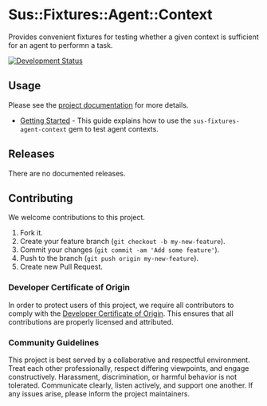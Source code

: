 # Sus::Fixtures::Agent::Context

Provides convenient fixtures for testing whether a given context is sufficient for an agent to performn a task.

[![Development Status](https://github.com/socketry/sus-fixtures-agent-context/workflows/Test/badge.svg)](https://github.com/socketry/sus-fixtures-agent-context/actions?workflow=Test)

## Usage

Please see the [project documentation](https://socketry.github.io/sus-fixtures-agent-context/) for more details.

  - [Getting Started](https://socketry.github.io/sus-fixtures-agent-context/guides/getting-started/index) - This guide explains how to use the `sus-fixtures-agent-context` gem to test agent contexts.

## Releases

There are no documented releases.

## Contributing

We welcome contributions to this project.

1.  Fork it.
2.  Create your feature branch (`git checkout -b my-new-feature`).
3.  Commit your changes (`git commit -am 'Add some feature'`).
4.  Push to the branch (`git push origin my-new-feature`).
5.  Create new Pull Request.

### Developer Certificate of Origin

In order to protect users of this project, we require all contributors to comply with the [Developer Certificate of Origin](https://developercertificate.org/). This ensures that all contributions are properly licensed and attributed.

### Community Guidelines

This project is best served by a collaborative and respectful environment. Treat each other professionally, respect differing viewpoints, and engage constructively. Harassment, discrimination, or harmful behavior is not tolerated. Communicate clearly, listen actively, and support one another. If any issues arise, please inform the project maintainers.
